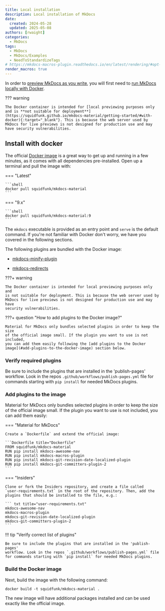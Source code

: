 ```yaml
---
title: Local installation
description: Local installation of MkDocs
date:
  created: 2024-05-28
  updated: 2025-05-08
authors: [rwaight]
categories:
  - MkDocs
tags:
  - MkDocs
  - MkDocs/Examples
  - NeedToStandardizeTags
# https://mkdocs-macros-plugin.readthedocs.io/en/latest/rendering/#opt-in-with-the-markdown-pages-header
render_macros: true
---
```


In order to [preview MkDocs as you write](mkdocs-local-preview.md#previewing-as-you-write), you will first need to [run MkDocs locally with Docker](#install-with-docker).


??? warning

    The Docker container is intended for [local previewing purposes only and is **not suitable for deployment**](https://squidfunk.github.io/mkdocs-material/getting-started/#with-docker){:target="_blank"}. This is because the web server used by MkDocs for live previews is not designed for production use and may have security vulnerabilities.

<!--- The Docker container warning is from:
 https://squidfunk.github.io/mkdocs-material/getting-started/#with-docker
 --->

## Install with docker

<!--- The content from this section is directly from 
 https://raw.githubusercontent.com/squidfunk/mkdocs-material/master/docs/getting-started.md
 --->

The official [Docker image] is a great way to get up and running in a few
minutes, as it comes with all dependencies pre-installed. Open up a terminal
and pull the image with:

=== "Latest"

    ```shell
    docker pull squidfunk/mkdocs-material
    ```

=== "9.x"

    ```shell
    docker pull squidfunk/mkdocs-material:9
    ```

The `mkdocs` executable is provided as an entry point and `serve` is the
default command. If you're not familiar with Docker don't worry, we have you
covered in the following sections.

The following plugins are bundled with the Docker image:

- [mkdocs-minify-plugin]
- [mkdocs-redirects]

  [Docker image]: https://hub.docker.com/r/squidfunk/mkdocs-material/
  [mkdocs-minify-plugin]: https://github.com/byrnereese/mkdocs-minify-plugin
  [mkdocs-redirects]: https://github.com/datarobot/mkdocs-redirects

???+ warning

    The Docker container is intended for local previewing purposes only and
    is not suitable for deployment. This is because the web server used by
    MkDocs for live previews is not designed for production use and may have
    security vulnerabilities.

???+ question "How to add plugins to the Docker image?"

    Material for MkDocs only bundles selected plugins in order to keep the size
    of the official image small. If the plugin you want to use is not included,
    you can add them easily following the [add plugins to the Docker image](#add-plugins-to-the-docker-image) section below.

### Verify required plugins

Be sure to include the plugins that are installed in the 'publish-pages' 
workflow. Look in the repos `.github/workflows/publish-pages.yml` file
for commands starting with `pip install` for needed MkDocs plugins.

### Add plugins to the image

Material for MkDocs only bundles selected plugins in order to keep the size
of the official image small. If the plugin you want to use is not included,
you can add them easily:

=== "Material for MkDocs"

    Create a `Dockerfile` and extend the official image:

    ```Dockerfile title="Dockerfile"
    FROM squidfunk/mkdocs-material
    RUN pip install mkdocs-awesome-nav
    RUN pip install mkdocs-macros-plugin
    RUN pip install mkdocs-git-revision-date-localized-plugin
    RUN pip install mkdocs-git-committers-plugin-2
    ```

=== "Insiders"

    Clone or fork the Insiders repository, and create a file called
    `user-requirements.txt` in the root of the repository. Then, add the
    plugins that should be installed to the file, e.g.:

    ``` txt title="user-requirements.txt"
    mkdocs-awesome-nav
    mkdocs-macros-plugin
    mkdocs-git-revision-date-localized-plugin
    mkdocs-git-committers-plugin-2
    ```

!!! tip "Verify correct list of plugins"

    Be sure to include the plugins that are installed in the 'publish-pages' 
    workflow. Look in the repos `.github/workflows/publish-pages.yml` file
    for commands starting with `pip install` for needed MkDocs plugins.

### Build the Docker image

Next, build the image with the following command:

```shell
docker build -t squidfunk/mkdocs-material .
```

The new image will have additional packages installed and can be used
exactly like the official image.



<!--- 
    === "Material for MkDocs"

  --- the below code block is from the MkDocs guide ---
  --- 
        ``` Dockerfile title="Dockerfile"
        FROM squidfunk/mkdocs-material
        RUN pip install mkdocs-macros-plugin
        RUN pip install mkdocs-glightbox
        ```
 ---
  --- the below code block is from this repo ---
  --- the below 'include' code block is from this repo ---
  ---         
        ```Dockerfile title="Dockerfile"
        {% include 'docker/mkdocs/Dockerfile' %}
        ```
 ---
  --- the below code block is from this repo ---
  ---         
        ```Dockerfile title="Dockerfile"
        FROM squidfunk/mkdocs-material
        # be sure to include the plugins that are installed in the 'publish-pages' workflow
        #     check the '.github/workflows/publish-pages.yml' file
        RUN pip install mkdocs-awesome-nav
        RUN pip install mkdocs-macros-plugin
        RUN pip install mkdocs-git-revision-date-localized-plugin
        RUN pip install mkdocs-git-committers-plugin-2
        ```
 ---        
 --->

